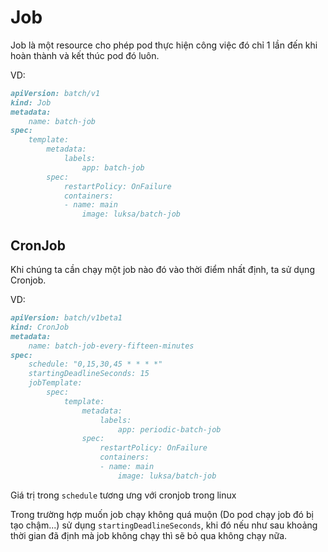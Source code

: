 # Job

Job là một resource cho phép pod thực hiện công việc đó chỉ 1 lần đến khi hoàn thành và kết thúc pod đó luôn.

VD:

```md
apiVersion: batch/v1
kind: Job
metadata:
    name: batch-job
spec:
    template:
        metadata:
            labels:
                app: batch-job
        spec:
            restartPolicy: OnFailure
            containers:
            - name: main
                image: luksa/batch-job
```

## CronJob

Khi chúng ta cần chạy một job nào đó vào thời điểm nhất định, ta sử dụng Cronjob.

VD:

```md
apiVersion: batch/v1beta1
kind: CronJob
metadata:
    name: batch-job-every-fifteen-minutes
spec:
    schedule: "0,15,30,45 * * * *"
    startingDeadlineSeconds: 15
    jobTemplate:
        spec:
            template:
                metadata:
                    labels:
                        app: periodic-batch-job
                spec:
                    restartPolicy: OnFailure
                    containers:
                    - name: main
                        image: luksa/batch-job
```

Giá trị trong `schedule` tương ưng với cronjob trong linux

Trong trường hợp muốn job chạy không quá muộn (Do pod chạy job đó bị tạo chậm...) sử dụng `startingDeadlineSeconds`, khi đó nếu như sau khoảng thời gian đã định mà job không chạy thì sẽ bỏ qua không chạy nữa.
